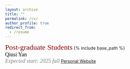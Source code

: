 ```yaml
---
layout: archive
title: ""
permalink: /cv/
author_profile: true
redirect_from:
  - /resume
---
```

<font color=DarkRed size=5 face="微软雅黑">Post-graduate Students</font>
{% include base_path %}
</br>
<font color=Black size=4 face="calibri">Qiusi Yan</font>
<br>
<font color=Gray size=4 face="calibri"><i>Expected start: 2025 fall</i></font>
[Personal Website](http://PULSELABUST/qiusiyan.github.io)


